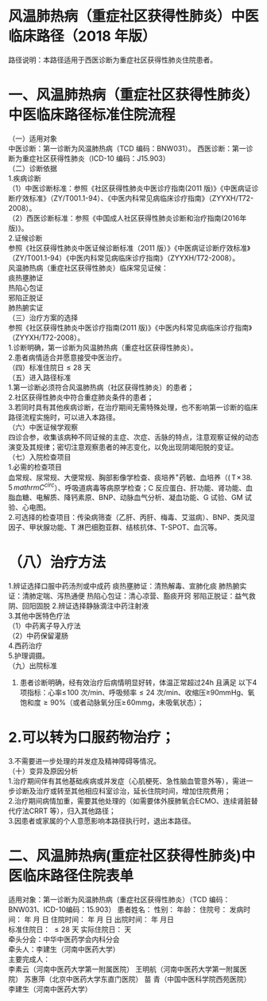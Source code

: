 # 风温肺热病（重症社区获得性肺炎）中医临床路径（2018 年版）  
路径说明：本路径适用于西医诊断为重症社区获得性肺炎住院患者。  
# 一、风温肺热病（重症社区获得性肺炎）中医临床路径标准住院流程  
（一）适用对象  
中医诊断：第一诊断为风温肺热病（TCD 编码：BNW031）。 西医诊断：第一诊断为重症社区获得性肺炎（ICD-10 编码：J15.903）  
（二）诊断依据  
1.疾病诊断  
（1）中医诊断标准：参照《社区获得性肺炎中医诊疗指南(2011 版)》《中医病证诊断疗效标准》（ZY/T001.1-94）、《中医内科常见病临床诊疗指南》（ZYYXH/T72-2008）。  
（2）西医诊断标准：参照《中国成人社区获得性肺炎诊断和治疗指南(2016年版)》。  
2.证候诊断  
参照《社区获得性肺炎中医证候诊断标准（2011 版）》《中医病证诊断疗效标准》（ZY/T001.1-94）《中医内科常见病临床诊疗指南》（ZYYXH/T72-2008）。  
风温肺热病（重症社区获得性肺炎）临床常见证候：  
痰热壅肺证  
热陷心包证  
邪陷正脱证  
肺热腑实证  
（三）治疗方案的选择  
参照《社区获得性肺炎中医诊疗指南(2011 版)》《中医内科常见病临床诊疗指南》（ZYYXH/T72-2008）。  
1.诊断明确，第一诊断为风温肺热病（重症社区获得性肺炎）。  
2.患者病情适合并愿意接受中医治疗。  
（四）标准住院日${\leqslant}28$ 天  
（五）进入路径标准  
1.第一诊断必须符合风温肺热病（社区获得性肺炎）的患者；  
2.社区获得性肺炎中符合重症肺炎条件的患者；  
3.若同时具有其他疾病诊断，在治疗期间无需特殊处理，也不影响第一诊断的临床路径流程实施时，可以进入本路径。  
（六）中医证候学观察  
四诊合参，收集该病种不同证候的主症、次症、舌脉的特点，注意观察证候的动态演变及其规律；密切注意观察患者的神志变化，以免出现阴竭阳脱的变证。  
（七）入院检查项目  
1.必需的检查项目  
血常规、尿常规、大便常规、胸部影像学检查、痰培养$^+$药敏、血培养（$(\,\mathrm{T}\!\times\!38.\;5\,mathrm{C}^{circ}$）、呼吸道病毒等病原学检查；C 反应蛋白、肝功能、肾功能、血脂血糖、电解质、降钙素原、BNP、动脉血气分析、凝血功能、G 试验、GM 试验、心电图。  
2.可选择的检查项目：传染病筛查（乙肝、丙肝、梅毒、艾滋病）、BNP、类风湿因子、甲状腺功能、T 淋巴细胞亚群、结核抗体、T-SPOT、血沉等。  
# （八）治疗方法  
1.辨证选择口服中药汤剂或中成药  痰热壅肺证：清热解毒、宣肺化痰  肺热腑实证：清肺定喘、泻热通便  热陷心包证：清心凉营、豁痰开窍  邪陷正脱证：益气救阴、回阳固脱  2.辨证选择静脉滴注中药注射液  
3.其他中医特色疗法  
（1）中药离子导入疗法  
（2）中药保留灌肠  
4.西药治疗  
5.护理调摄。  
（九）出院标准  
1. 患者诊断明确，经有效治疗后病情明显好转，体温正常超过24h 且满足 以下4 项指标：心率$\leqslant\!100$ 次/min、呼吸频率${\leqslant}24$ 次/min、收缩压≥90mmHg、氧饱和度${\geqslant}90\%$（或者动脉氧分压$\geqslant\!60\mathrm{mm}\mathrm{g}$，未吸氧状态）；  
# 2.可以转为口服药物治疗；  
3.不需要进一步处理的并发症及精神障碍等情况。  
（十）变异及原因分析  
1.治疗期间伴有其他基础疾病或并发症（心肌梗死、急性脑血管意外等），需进一步诊断及治疗或转至其他相应科室诊治，延长住院时间，增加住院费用；  
2.治疗期间病情加重，需要其他处理的（如需要体外膜肺氧合ECMO、连续肾脏替代疗法CRRT 等），归入其他路径；  
3.因患者或家属的个人意愿影响本路径执行时，退出本路径。  
# 二、风温肺热病(重症社区获得性肺炎)中医临床路径住院表单  
适用对象：第一诊断为风温肺热病（重症社区获得性肺炎）（TCD 编码： BNW031、ICD-10编码：15.903） 患者姓名：               性别：     年龄：     住院号：              发病时间：    年   月   日 住院时间：    年   月   日 出院时间：    年   月日  
标准住院日： ${\leqslant}28$  天                          实际住院日：       天  
牵头分会：中华中医药学会内科分会  
牵头人：李建生（河南中医药大学）  
主要完成人：  
李素云（河南中医药大学第一附属医院） 王明航（河南中医药大学第一附属医院） 苏惠萍（北京中医药大学东直门医院） 苗  青（中国中医科学院西苑医院） 李建生（河南中医药大学）  